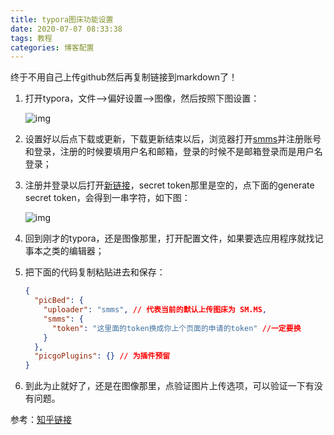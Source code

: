 ```yaml
---
title: typora图床功能设置
date: 2020-07-07 08:33:38
tags: 教程
categories: 博客配置
---
```

终于不用自己上传github然后再复制链接到markdown了！

<!--more-->

1. 打开typora，文件—>偏好设置—>图像，然后按照下图设置：

   ![img](https://pic3.zhimg.com/80/v2-2f7c965687ee0689ced4a80a608599be_1440w.jpg)

2. 设置好以后点下载或更新，下载更新结束以后，浏览器打开[smms](https://sm.ms/home/apitoken)并注册账号和登录，注册的时候要填用户名和邮箱，登录的时候不是邮箱登录而是用户名登录；

3. 注册并登录以后打开[新链接](https://sm.ms/home/apitoken)，secret token那里是空的，点下面的generate secret token，会得到一串字符，如下图：

   ![img](https://pic2.zhimg.com/80/v2-f8e838a39e52ef233bca3c190af483f1_1440w.jpg)

4. 回到刚才的typora，还是图像那里，打开配置文件，如果要选应用程序就找记事本之类的编辑器；

5. 把下面的代码复制粘贴进去和保存：

   ```json
   {
     "picBed": {
       "uploader": "smms", // 代表当前的默认上传图床为 SM.MS,
       "smms": {
         "token": "这里面的token换成你上个页面的申请的token" //一定要换
       }
     },
     "picgoPlugins": {} // 为插件预留
   }
   ```

6. 到此为止就好了，还是在图像那里，点验证图片上传选项，可以验证一下有没有问题。



参考：[知乎链接](https://zhuanlan.zhihu.com/p/137310314)